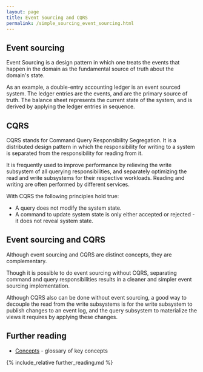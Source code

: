 ```yaml
---
layout: page
title: Event Sourcing and CQRS
permalink: /simple_sourcing_event_sourcing.html
---
```


## Event sourcing

Event Sourcing is a design pattern in which one treats the events that happen in the domain 
as the fundamental source of truth about the domain's state.

As an example, a double-entry accounting ledger is an event sourced system. 
The ledger entries are the events, and are the primary source of truth.
The balance sheet represents the current state of the system, and is derived by applying the ledger entries in sequence.

## CQRS

CQRS stands for Command Query Responsibility Segregation. It is a distributed design pattern in which the responsibility 
for writing to a system is separated from the responsibility for reading from it.

It is frequently used to improve performance by relieving the write subsystem of all querying responsibilities,
and separately optimizing the read and write subsystems for their respective workloads. 
Reading and writing are often performed by different services.

With CQRS the following principles hold true:
* A query does not modify the system state.
* A command to update system state is only either accepted or rejected - it does not reveal system state.

## Event sourcing and CQRS

Although event sourcing and CQRS are distinct concepts, they are complementary.

Though it is possible to do event sourcing without CQRS, separating command and query responsibilities results in a 
cleaner and simpler event sourcing implementation.

Although CQRS also can be done without event sourcing, 
a good way to decouple the read from the write subsystems is for 
the write subsystem to publish changes to an event log,
and the query subsystem to materialize the views it requires by applying these changes.

## Further reading
   * [Concepts](/simple_sourcing_key_concepts.html) - glossary of key concepts
   
{% include_relative further_reading.md %}
 

